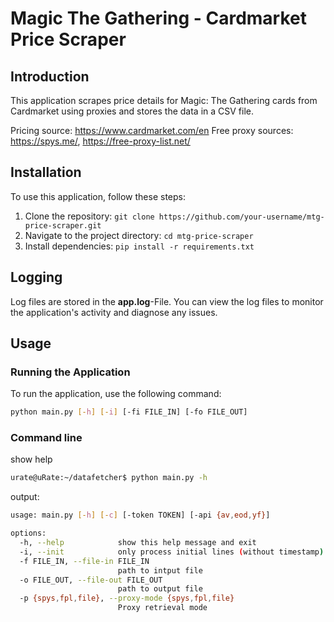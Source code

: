 # Magic The Gathering - Cardmarket Price Scraper

## Introduction
This application scrapes price details for Magic: The Gathering cards from Cardmarket using proxies and stores the data in a CSV file.

Pricing source: https://www.cardmarket.com/en
Free proxy sources: https://spys.me/, https://free-proxy-list.net/

## Installation
To use this application, follow these steps:

1. Clone the repository: `git clone https://github.com/your-username/mtg-price-scraper.git`
2. Navigate to the project directory: `cd mtg-price-scraper`
3. Install dependencies: `pip install -r requirements.txt`

## Logging
Log files are stored in the **app.log**-File. You can view the log files to monitor the application's activity and diagnose any issues.

## Usage
### Running the Application
To run the application, use the following command:

```sh
python main.py [-h] [-i] [-fi FILE_IN] [-fo FILE_OUT]
```
### Command line
show help
```sh
urate@uRate:~/datafetcher$ python main.py -h
```
output:
```sh
usage: main.py [-h] [-c] [-token TOKEN] [-api {av,eod,yf}]

options:
  -h, --help            show this help message and exit
  -i, --init            only process initial lines (without timestamp)
  -f FILE_IN, --file-in FILE_IN
                        path to intput file
  -o FILE_OUT, --file-out FILE_OUT
                        path to output file
  -p {spys,fpl,file}, --proxy-mode {spys,fpl,file}
                        Proxy retrieval mode
```